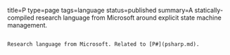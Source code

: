 title=P
type=page
tags=language
status=published
summary=A statically-compiled research language from Microsoft around explicit state machine management.
~~~~~~

Research language from Microsoft. Related to [P#](psharp.md).
